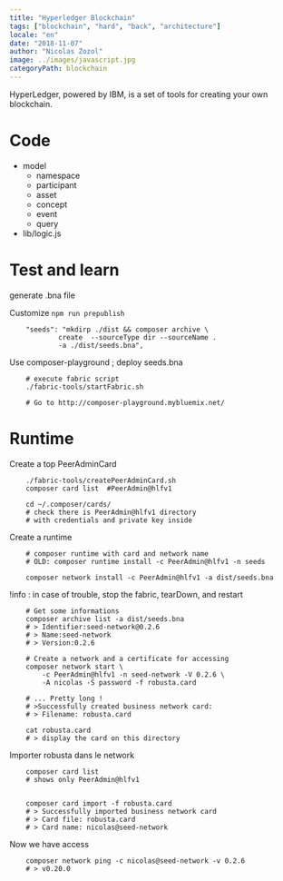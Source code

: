 ```yaml
---
title: "Hyperledger Blockchain"
tags: ["blockchain", "hard", "back", "architecture"]
locale: "en"
date: "2018-11-07"
author: "Nicolas Zozol"
image: ../images/javascript.jpg
categoryPath: blockchain
---
```


HyperLedger, powered by IBM, is a set of tools for creating your own blockchain.

<!-- end -->

Code
===

* model
    - namespace
    - participant
    - asset
    - concept
    - event
    - query
* lib/logic.js


Test and learn
=====


generate .bna file

Customize `npm run prepublish`

        "seeds": "mkdirp ./dist && composer archive \
                create  --sourceType dir --sourceName . 
                -a ./dist/seeds.bna",
                
                

Use composer-playground ; deploy seeds.bna                

        # execute fabric script
        ./fabric-tools/startFabric.sh
        
        # Go to http://composer-playground.mybluemix.net/
                
Runtime
====

Create a top PeerAdminCard

        ./fabric-tools/createPeerAdminCard.sh
        composer card list  #PeerAdmin@hlfv1
        
        cd ~/.composer/cards/
        # check there is PeerAdmin@hlfv1 directory
        # with credentials and private key inside
        

Create a runtime

        # composer runtime with card and network name
        # OLD: composer runtime install -c PeerAdmin@hlfv1 -n seeds
        
        composer network install -c PeerAdmin@hlfv1 -a dist/seeds.bna


!info : in case of trouble, stop the fabric, tearDown, and restart        
            
     
    
        # Get some informations
        composer archive list -a dist/seeds.bna
        # > Identifier:seed-network@0.2.6
        # > Name:seed-network
        # > Version:0.2.6

        # Create a network and a certificate for accessing
        composer network start \
            -c PeerAdmin@hlfv1 -n seed-network -V 0.2.6 \
            -A nicolas -S password -f robusta.card 
                
        # ... Pretty long !
        # >Successfully created business network card:
        # >	Filename: robusta.card
        
        cat robusta.card
        # > display the card on this directory
        
Importer robusta dans le network
        
        composer card list
        # shows only PeerAdmin@hlfv1
        
        
        composer card import -f robusta.card 
        # > Successfully imported business network card
        # > Card file: robusta.card
        # > Card name: nicolas@seed-network


Now we have access

        composer network ping -c nicolas@seed-network -v 0.2.6
        # > v0.20.0















                
